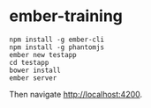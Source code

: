# ember-training

```
npm install -g ember-cli
npm install -g phantomjs
ember new testapp
cd testapp
bower install
ember server
```

Then navigate [http://localhost:4200](http://localhost:4200).
